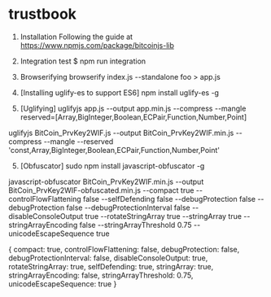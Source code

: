 # trustbook

1. Installation
Following the guide at https://www.npmjs.com/package/bitcoinjs-lib

2. Integration test
$ npm run integration

3. Browserifying
browserify index.js --standalone foo > app.js

4. [Installing uglify-es to support ES6]
npm install uglify-es -g

4. [Uglifying]
uglifyjs app.js --output app.min.js --compress --mangle reserved=[Array,BigInteger,Boolean,ECPair,Function,Number,Point] 

uglifyjs BitCoin_PrvKey2WIF.js --output BitCoin_PrvKey2WIF.min.js --compress --mangle --reserved 'const,Array,BigInteger,Boolean,ECPair,Function,Number,Point'

5. [Obfuscator]
sudo npm install javascript-obfuscator -g

javascript-obfuscator BitCoin_PrvKey2WIF.min.js --output BitCoin_PrvKey2WIF-obfuscated.min.js --compact true --controlFlowFlattening false --selfDefending false --debugProtection false --debugProtection false --debugProtectionInterval false --disableConsoleOutput true --rotateStringArray true --stringArray true --stringArrayEncoding false --stringArrayThreshold 0.75 --unicodeEscapeSequence true

{
    compact: true,
    controlFlowFlattening: false,
    debugProtection: false,
    debugProtectionInterval: false,
    disableConsoleOutput: true,
    rotateStringArray: true,
    selfDefending: true,
    stringArray: true,
    stringArrayEncoding: false,
    stringArrayThreshold: 0.75,
    unicodeEscapeSequence: true
}

